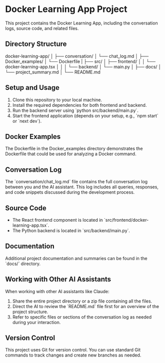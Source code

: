 # Docker Learning App Project

This project contains the Docker Learning App, including the conversation logs, source code, and related files.

## Directory Structure
docker-learning-app/
│
├── conversation/
│   └── chat_log.md
│
├── Docker_examples/
│   └── Dockerfile
|
├── src/
│   ├── frontend/
│   │   └── docker-learning-app.tsx
│   │
│   └── backend/
│       └── main.py
│
├── docs/
│   └── project_summary.md
│
└── README.md

 

## Setup and Usage

1. Clone this repository to your local machine.
2. Install the required dependencies for both frontend and backend.
3. Run the backend server using \`python src/backend/main.py\`.
4. Start the frontend application (depends on your setup, e.g., \`npm start\` or \`next dev\`).

## Docker Examples
The Dockerfile in the Docker_examples directory demonstrates the Dockerfile that could be used for analyzing a Docker command. 

## Conversation Log

The \`conversation/chat_log.md\` file contains the full conversation log between you and the AI assistant. This log includes all queries, responses, and code snippets discussed during the development process.

## Source Code

- The React frontend component is located in \`src/frontend/docker-learning-app.tsx\`.
- The Python backend is located in \`src/backend/main.py\`.

## Documentation

Additional project documentation and summaries can be found in the \`docs/\` directory.

## Working with Other AI Assistants

When working with other AI assistants like Claude:

1. Share the entire project directory or a zip file containing all the files.
2. Direct the AI to review the \`README.md\` file first for an overview of the project structure.
3. Refer to specific files or sections of the conversation log as needed during your interaction.

## Version Control

This project uses Git for version control. You can use standard Git commands to track changes and create new branches as needed.

